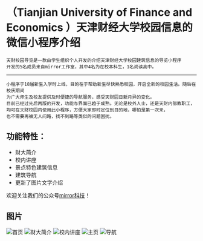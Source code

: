 # （Tianjian University of Finance and Economics ）天津财经大学校园信息的微信小程序介绍


    天财校园导览是一款由学生组织个人开发的介绍天津财经大学校园建筑信息的导览小程序
    开发的5名成员来自mirror工作室，其中4名为在校本科生，1名尚读高中。

----
    小程序于18届新生入学时上线，目的在于帮助新生尽快熟悉校园，开启全新的校园生活。随后在校庆期间
    为广大师生及校友提供及时便捷的导航服务，感受天财园日新月异的变化。
    目前已经过先后两版的开发，功能与界面已趋于成熟。无论是校外人士，还是天财内部教职工，
    均可在天财校园内使用此小程序，方便大家即时定位到目的地，哪怕是第一次来，
    也不需要再被无人问路，找不到路等类似的问题困扰。
## 功能特性：
* 财大简介
* 校内讲座
* 景点特色建筑信息
* 建筑导航
* 更新了图片文字介绍


欢迎关注我们的公众号[mirror科技](https://mp.weixin.qq.com/s?__biz=MzUzNjg5MjA2Mg==&mid=2247483744&idx=1&sn=7a9f4e19508cc4f7138d6f7ee9820597&chksm=faee0691cd998f8709684eae51e6650ff367804b6a7ba2ceee61d550d160e5e6de7295f9f04c&mpshare=1&scene=1&srcid=&key=d931cc828dee4ddbb744acbf6fef8304c077f27ae2c60d110228b31855a1a83c862d4676a28b85acebe9b797d7fd2aea87220d34bc3774918aec60d0f1d691ed79762faf0f8df59de7e1e618c8e8d709&ascene=1&uin=MTk1NzE5MDEyMw%3D%3D&devicetype=Windows+10&version=62060739&lang=zh_CN&pass_ticket=JPfi8Z8T9RAuX7T8ecmXuAGphyqGjVKY6yHd%2FG%2FOz1P%2Fm%2BOvCB4SMe18jY37Z9%2BS)！
## 图片
![首页](https://github.com/LIJIANcoder97/Tianjian-University-of-Finance-and-Economics-MAP/blob/master/image/first.jpg)
![财大简介](https://github.com/LIJIANcoder97/Tianjian-University-of-Finance-and-Economics-MAP/blob/master/image/jianjie.jpg)
![校内讲座](https://github.com/LIJIANcoder97/Tianjian-University-of-Finance-and-Economics-MAP/blob/master/image/1.jpg)
![主页](https://github.com/LIJIANcoder97/Tianjian-University-of-Finance-and-Economics-MAP/blob/master/image/zhuye.jpg)
![导航](https://github.com/LIJIANcoder97/Tianjian-University-of-Finance-and-Economics-MAP/blob/master/image/daohang.jpg)

